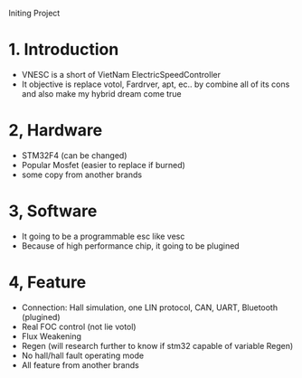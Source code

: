 Initing Project
# 1. Introduction
- VNESC is a short of VietNam ElectricSpeedController
- It objective is replace votol, Fardrver, apt, ec.. by combine all of its cons and also make my hybrid dream come true
# 2, Hardware
- STM32F4 (can be changed)
- Popular Mosfet (easier to replace if burned)
- some copy from another brands
# 3, Software
- It going to be a programmable esc like vesc
- Because of high performance chip, it going to be plugined
# 4, Feature
- Connection: Hall simulation, one LIN protocol, CAN, UART, Bluetooth (plugined)
- Real FOC control (not lie votol)
- Flux Weakening
- Regen (will research further to know if stm32 capable of variable Regen)
- No hall/hall fault operating mode
- All feature from another brands
